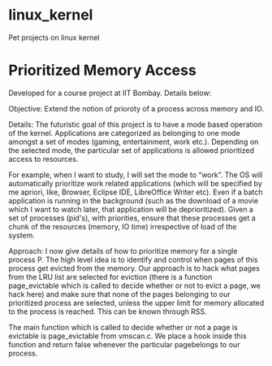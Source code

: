 # linux_kernel
Pet projects on linux kernel

Prioritized Memory Access
==========================
Developed for a course project at IIT Bombay. Details below:

Objective: Extend the notion of prioroty of a process across memory and IO.

Details: The futuristic goal of this project is to have a mode based operation of the kernel. Applications are
categorized as belonging to one mode amongst a set of modes (gaming, entertainment, work etc.).
Depending on the selected mode, the particular set of applications is allowed prioritized access to
resources.

For example, when I want to study, I will set the mode to “work”. The OS will automatically
prioritize work related applications (which will be specified by me apriori, like, Browser, Eclipse
IDE, LibreOffice Writer etc). Even if a batch application is running in the background (such as the
download of a movie which I want to watch later, that application will be deprioritized).
Given a set of processes (pid's), with priorities, ensure that these processes get a chunk of the
resources (memory, IO time) irrespective of load of the system.

Approach: I now give details of how to prioritize memory for a single process P. The high level idea is to
identify and control when pages of this process get evicted from the memory.
Our approach is to hack what pages from the LRU list are selected for eviction (there is a function
page_evictable which is called to decide whether or not to evict a page, we hack here) and make
sure that none of the pages belonging to our prioritized process are selected, unless the upper limit
for memory allocated to the process is reached. This can be known through RSS.

The main function which is called to decide whether or not a page is evictable is page_evictable
from vmscan.c. We place a hook inside this function and return false whenever the particular pagebelongs to our process.
